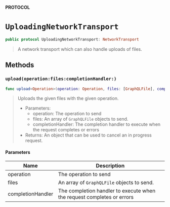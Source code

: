 **PROTOCOL**

# `UploadingNetworkTransport`

```swift
public protocol UploadingNetworkTransport: NetworkTransport
```

> A network transport which can also handle uploads of files.

## Methods
### `upload(operation:files:completionHandler:)`

```swift
func upload<Operation>(operation: Operation, files: [GraphQLFile], completionHandler: @escaping (_ result: Result<GraphQLResponse<Operation>, Error>) -> Void) -> Cancellable
```

> Uploads the given files with the given operation.
>
> - Parameters:
>   - operation: The operation to send
>   - files: An array of `GraphQLFile` objects to send.
>   - completionHandler: The completion handler to execute when the request completes or errors
> - Returns: An object that can be used to cancel an in progress request.

#### Parameters

| Name | Description |
| ---- | ----------- |
| operation | The operation to send |
| files | An array of `GraphQLFile` objects to send. |
| completionHandler | The completion handler to execute when the request completes or errors |